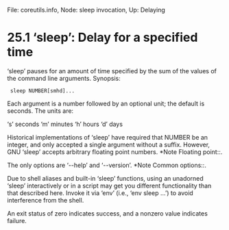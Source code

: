 File: coreutils.info,  Node: sleep invocation,  Up: Delaying

25.1 ‘sleep’: Delay for a specified time
========================================

‘sleep’ pauses for an amount of time specified by the sum of the values
of the command line arguments.  Synopsis:

     sleep NUMBER[smhd]...

   Each argument is a number followed by an optional unit; the default
is seconds.  The units are:

‘s’
     seconds
‘m’
     minutes
‘h’
     hours
‘d’
     days

   Historical implementations of ‘sleep’ have required that NUMBER be an
integer, and only accepted a single argument without a suffix.  However,
GNU ‘sleep’ accepts arbitrary floating point numbers.  *Note Floating
point::.

   The only options are ‘--help’ and ‘--version’.  *Note Common
options::.

   Due to shell aliases and built-in ‘sleep’ functions, using an
unadorned ‘sleep’ interactively or in a script may get you different
functionality than that described here.  Invoke it via ‘env’ (i.e., ‘env
sleep ...’) to avoid interference from the shell.

   An exit status of zero indicates success, and a nonzero value
indicates failure.

